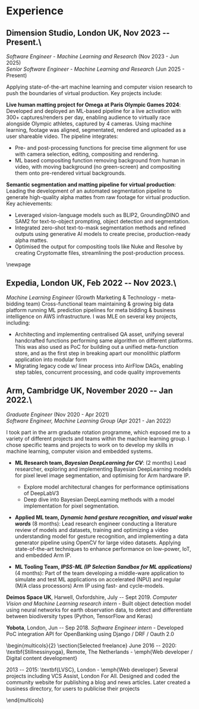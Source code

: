 # Experience

## Dimension Studio, London UK, Nov 2023 -- Present.\
*Software Engineer - Machine Learning and Research* (Nov 2023 - Jun 2025)  
*Senior Software Engineer - Machine Learning and Research* (Jun 2025 - Present)

Applying state-of-the-art machine learning and computer vision research to push the boundaries of virtual production. Key projects include:

__Live human matting project for Omega at Paris Olympic Games 2024__: Developed and deployed an ML-based pipeline for a live activation with 300+ captures/renders per day, enabling audience to virtually race alongside Olympic athletes, captured by 4 cameras. Using machine learning, footage was aligned, segmentated, rendered and uploaded as a user shareable video. The pipeline integrates:

- Pre- and post-processing functions for precise time alignment for use with camera selection, editing, compositing and rendering.
- ML based compositing function removing background from human in video, with moving background (no green-screen) and compositing them onto pre-rendered virtual backgrounds.

__Semantic segmentation and matting pipeline for virtual production__: Leading the development of an automated segmentation pipeline to generate high-quality alpha mattes from raw footage for virtual production. Key achievements:

- Leveraged vision-language models such as BLIP2, GroundingDINO and SAM2 for text-to-object prompting, object detection and segmentation.
- Integrated zero-shot text-to-mask segmentation methods and refined outputs using generative AI models to create precise, production-ready alpha mattes.
- Optimised the output for compositing tools like Nuke and Resolve by creating Cryptomatte files, streamlining the post-production process.

\newpage

## **Expedia**, London UK, Feb 2022 -- Nov 2023.\
*Machine Learning Engineer* (Growth Marketing & Technology - meta-bidding team) Cross-functional team maintaining & growing big data platform running ML prediction pipelines for meta bidding & business intelligence on AWS infrastructure. I was MLE on several key projects, including:

- Architecting and implementing centralised QA asset, unifying several handcrafted functions performing same algorithm on different platforms.  This was also used as PoC for building out a unified meta-function store, and as the first step in breaking apart our monolithic platform application into modular form
- Migrating legacy code w/ linear process into AirFlow DAGs, enabling step tables, concurrent processing, and code quality improvements

## **Arm**, Cambridge UK, November 2020 -- Jan 2022.\
*Graduate Engineer* (Nov 2020 - Apr 2021)  
*Software Engineer, Machine Learning Group* (Apr 2021 - Jan 2022)

I took part in the arm graduate rotation programme, which exposed me to a variety of different projects and teams within the machine learning group. I chose specific teams and projects to work on to develop my skills in machine learning, computer vision and embedded systems.

- __ML Research team, *Bayesian DeepLearning for CV*__: (2 months) Lead researcher, exploring and implementing Bayesian DeepLearning models for pixel level image segmentation, and optimising for Arm hardware IP.

  - Explore model architectural changes for performance optimisations of DeepLabV3
  - Deep dive into Bayesian DeepLearning methods with a model implementation for pixel segmentation.

- __Applied ML team, *Dynamic hand gesture recognition, and visual wake words*__ (8 months): 
Lead research engineer conducting a literature review of models and datasets, training and optimizing a video understanding model for gesture recognition, and implementing a data generator pipeline using OpenCV for large video datasets. Applying state-of-the-art techniques to enhance performance on low-power, IoT, and embedded Arm IP.

- __ML Tooling Team, *IPSS-ML (IP Selection Sandbox for ML applications)*__ (4 months): Part of the team developing a middle-ware application to simulate and test ML applications on accelerated (NPU) and regular (M/A class processors) Arm IP using fast- and cycle-models.

**Deimos Space UK**, Harwell, Oxfordshire, July -- Sept 2019.  *Computer Vision and Machine Learning research intern* - Built object detection model using neural networks for earth observation data, to detect and differentiate between biodiversity types (Python, TensorFlow and Keras)


**Yobota**, London, Jun -- Sep 2018. *Software Engineer intern* - Developed PoC integration API for OpenBanking using Django / DRF / Oauth 2.0

\begin{multicols}{2}
\section{Selected freelance}
June 2016 -- 2020: \textbf{Stillnessinyoga}, Remote, The Netherlands - \emph{Web developer / Digital content development}

2013 -- 2015: \textbf{LVSC}, London - \emph{Web developer} Several projects including VCS Assist, London For All. Designed and coded the community website for publishing a blog and news articles. Later created a business directory, for users to publicise their projects

\end{multicols}
